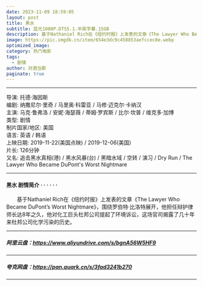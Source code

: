 ```yaml
---
date: 2023-11-09 18:59:05
layout: post
title: 黑水
subtitle: 蓝光1080P.DTS5.1.中英字幕.15GB
description: 基于Nathaniel Rich在《纽约时报》上发表的文章《The Lawyer Who Became DuPont’s Worst Nightmare》，围绕罗伯特·比洛特展开，他担任辩护律师长达8年之久，他对化工巨头杜邦公司提起了环境诉讼，这场官司揭露了几十年来杜邦公司化学污染的历史...
image: https://pic.imgdb.cn/item/654e3dc9c458853aefccec8e.webp
optimized_image: 
category: 热门电影
tags:
  - 剧情
author: 对酒当歌
paginate: true
---
```


---

导演: 托德·海因斯  
编剧: 纳撒尼尔·里奇 / 马里奥·科雷亚 / 马修·迈克尔·卡纳汉  
主演: 马克·鲁弗洛 / 安妮·海瑟薇 / 蒂姆·罗宾斯 / 比尔·坎普 / 维克多·加博  
类型: 剧情  
制片国家/地区: 美国  
语言: 英语 / 韩语  
上映日期: 2019-11-22(美国点映) / 2019-12-06(美国)  
片长: 126分钟  
又名: 追击黑水真相(港) / 黑水风暴(台) / 黑暗水域 / 空转 / 演习 / Dry Run / The Lawyer Who Became DuPont's Worst Nightmare  

---

#### 黑水 剧情简介 · · · · · ·

　　基于Nathaniel Rich在《纽约时报》上发表的文章《The Lawyer Who Became DuPont’s Worst Nightmare》，围绕罗伯特·比洛特展开，他担任辩护律师长达8年之久，他对化工巨头杜邦公司提起了环境诉讼，这场官司揭露了几十年来杜邦公司化学污染的历史。

---

##### 阿里云盘：<https://www.aliyundrive.com/s/bgnA56W5HF9>

---

##### 夸克网盘：<https://pan.quark.cn/s/3fad3241b270>

---
